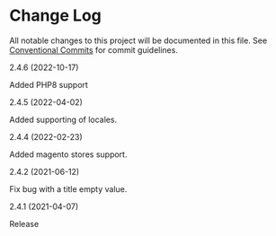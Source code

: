 # Change Log

All notable changes to this project will be documented in this file. See [Conventional Commits](https://www.conventionalcommits.org/en/v1.0.0/#specification) for commit guidelines.

2.4.6 (2022-10-17)

Added PHP8 support

2.4.5 (2022-04-02)

Added supporting of locales.

2.4.4 (2022-02-23)

Added magento stores support.

2.4.2 (2021-06-12)

Fix bug with a title empty value.

2.4.1 (2021-04-07)

Release

